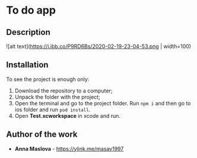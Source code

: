 # To do app

## Description

![alt text](https://i.ibb.co/P9RD6Bs/2020-02-19-23-04-53.png | width=100)

## Installation

To see the project is enough only:
1. Download the repository to a computer;
2. Unpack the folder with the project;
3. Open the terminal and go to the project folder. Run ```npm i``` and then go to ios folder and run ```pod install```.
4. Open **Test.xcworkspace** in xcode and run.

## Author of the work

* **Anna Maslova**  - <https://ylink.me/masav1997>
